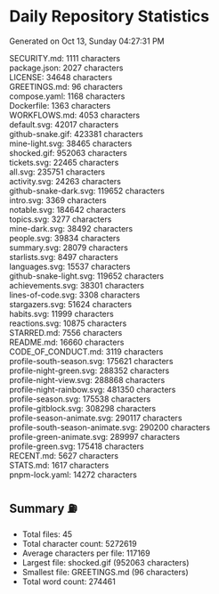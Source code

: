 # Daily Repository Statistics 
Generated on Oct 13, Sunday 04:27:31 PM  

SECURITY.md: 1111 characters  
package.json: 2027 characters  
LICENSE: 34648 characters  
GREETINGS.md: 96 characters  
compose.yaml: 1168 characters  
Dockerfile: 1363 characters  
WORKFLOWS.md: 4053 characters  
default.svg: 42017 characters  
github-snake.gif: 423381 characters  
mine-light.svg: 38465 characters  
shocked.gif: 952063 characters  
tickets.svg: 22465 characters  
all.svg: 235751 characters  
activity.svg: 24263 characters  
github-snake-dark.svg: 119652 characters  
intro.svg: 3369 characters  
notable.svg: 184642 characters  
topics.svg: 3277 characters  
mine-dark.svg: 38492 characters  
people.svg: 39834 characters  
summary.svg: 28079 characters  
starlists.svg: 8497 characters  
languages.svg: 15537 characters  
github-snake-light.svg: 119652 characters  
achievements.svg: 38301 characters  
lines-of-code.svg: 3308 characters  
stargazers.svg: 51624 characters  
habits.svg: 11999 characters  
reactions.svg: 10875 characters  
STARRED.md: 7556 characters  
README.md: 16660 characters  
CODE_OF_CONDUCT.md: 3119 characters  
profile-south-season.svg: 175621 characters  
profile-night-green.svg: 288352 characters  
profile-night-view.svg: 288868 characters  
profile-night-rainbow.svg: 481350 characters  
profile-season.svg: 175538 characters  
profile-gitblock.svg: 308298 characters  
profile-season-animate.svg: 290117 characters  
profile-south-season-animate.svg: 290200 characters  
profile-green-animate.svg: 289997 characters  
profile-green.svg: 175418 characters  
RECENT.md: 5627 characters  
STATS.md: 1617 characters  
pnpm-lock.yaml: 14272 characters  

## Summary ⛽  
- Total files: 45  
- Total character count: 5272619  
- Average characters per file: 117169  
- Largest file: shocked.gif (952063 characters)  
- Smallest file: GREETINGS.md (96 characters)  
- Total word count: 274461  
